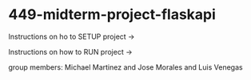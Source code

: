 # 449-midterm-project-flaskapi

Instructions on ho to SETUP project
->


Instructions on how to RUN project
-> 

group members: Michael Martinez and Jose Morales and Luis Venegas
